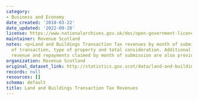 ```yaml
---
category:
- Business and Economy
date_created: '2018-03-22'
date_updated: '2022-09-28'
license: https://www.nationalarchives.gov.uk/doc/open-government-licence/version/3/
maintainer: Revenue Scotland
notes: <p>Land and Buildings Transaction Tax revenues by month of submission, type
  of transaction, type of property and total consideration. Additional Dwelling Supplement
  revenue and repayments claimed by month of submission are also provided.</p>
organization: Revenue Scotland
original_dataset_link: http://statistics.gov.scot/data/land-and-buildings-transaction-tax-revenues
records: null
resources: []
schema: default
title: Land and Buildings Transaction Tax Revenues
---
```

